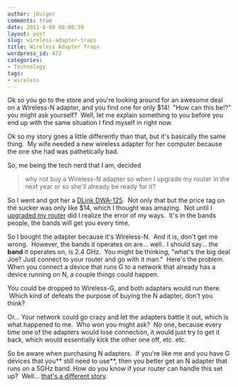 ```yaml
---
author: jbulger
comments: true
date: 2011-8-08 08:00:39
layout: post
slug: wireless-adapter-traps
title: Wireless Adapter Traps
wordpress_id: 472
categories:
- Technology
tags:
- wireless
---
```


Ok so you go to the store and you're looking around for an awesome deal on a Wireless-N adapter, and you find one for only $14!  "How can this be!?" you might ask yourself?  Well, let me explain something to you before you end up with the same situation I find myself in right now.

<!-- more -->

Ok so my story goes a little differently than that, but it's basically the same thing.  My wife needed a new wireless adapter for her computer because the one she had was pathetically bad.

So, me being the tech nerd that I am, decided


> why not buy a Wireless-N adapter so when I upgrade my router in the next year or so she'll already be ready for it?


So I went and got her a [DLink DWA-125](http://www.dlink.com/products/?pid=722).  Not only that but the price tag on the sucker was only like $14, which I thought was amazing.  Not until I [upgraded my router](http://josephbulger.com/technology/linksys-e4200-retrospective/) did I realize the error of my ways.  It's in the bands people, the bands will get you every time.

So I bought the adapter because it's Wireless-N.  And it is, don't get me wrong.  However, the bands it operates on are... well.. I should say... the **band** it operates on, is 2.4 GHz.  You might be thinking, "what's the big deal Joe? Just connect to your router and go with it man."  Here's the problem. When you connect a device that runs G to a network that already has a device running on N, a couple things could happen.

You could be dropped to Wireless-G, and both adapters would run there.  Which kind of defeats the purpose of buying the N adapter, don't you think?

Or... Your network could go crazy and let the adapters battle it out, which is what happened to me.  Who won you might ask?  No one, because every time one of the adapters would lose connection, it would just try to get it back, which would essentially kick the other one off, etc. etc.

So be aware when purchasing N adapters.  If you're like me and you have G devices that you** still need to use**, then you better get an N adapter that runs on a 5GHz band. How do you know if your router can handle this set up?  Well... [that's a different story](http://josephbulger.com/technology/linksys-e4200-retrospective/).
